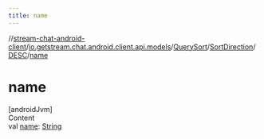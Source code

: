 ```yaml
---
title: name
---
```

//[stream-chat-android-client](../../../../../index.md)/[io.getstream.chat.android.client.api.models](../../../index.md)/[QuerySort](../../index.md)/[SortDirection](../index.md)/[DESC](index.md)/[name](name.md)



# name  
[androidJvm]  
Content  
val [name](name.md): [String](https://kotlinlang.org/api/latest/jvm/stdlib/kotlin/-string/index.html)  



